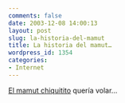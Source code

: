 ```yaml
---
comments: false
date: 2003-12-08 14:00:13
layout: post
slug: la-historia-del-mamut
title: La historia del mamut…
wordpress_id: 1354
categories:
- Internet
---
```


[El mamut chiquitito](http://www.infonegocio.com/xeron/mamut.html) quería volar…




 
